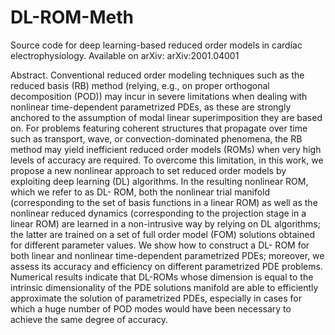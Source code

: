 # DL-ROM-Meth


Source code for deep learning-based reduced order models in cardiac electrophysiology. Available on arXiv: arXiv:2001.04001

Abstract. Conventional reduced order modeling techniques such as the reduced basis (RB) method (relying, e.g., on proper orthogonal decomposition (POD)) may incur in severe limitations when dealing with nonlinear time-dependent parametrized PDEs, as these are strongly anchored to the assumption of modal linear superimposition they are based on. For problems featuring coherent structures that propagate over time such as transport, wave, or convection-dominated phenomena, the RB method may yield inefficient reduced order models (ROMs) when very high levels of accuracy are required. To overcome this limitation, in this work, we propose a new nonlinear approach to set reduced order models by exploiting deep learning (DL) algorithms. In the resulting nonlinear ROM, which we refer to as DL- ROM, both the nonlinear trial manifold (corresponding to the set of basis functions in a linear ROM) as well as the nonlinear reduced dynamics (corresponding to the projection stage in a linear ROM) are learned in a non-intrusive way by relying on DL algorithms; the latter are trained on a set of full order model (FOM) solutions obtained for different parameter values. We show how to construct a DL- ROM for both linear and nonlinear time-dependent parametrized PDEs; moreover, we assess its accuracy and efficiency on different parametrized PDE problems. Numerical results indicate that DL-ROMs whose dimension is equal to the intrinsic dimensionality of the PDE solutions manifold are able to efficiently approximate the solution of parametrized PDEs, especially in cases for which a huge number of POD modes would have been necessary to achieve the same degree of accuracy.
